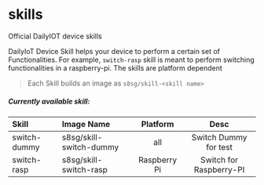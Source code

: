 # skills
Official DailyIOT device skills

DailyIoT Device Skill helps your device to perform a certain set of Functionalities. For example, `switch-rasp` skill is meant to perform switching functionalities in a raspberry-pi. The skills are platform dependent

> Each Skill builds an image as `s8sg/skill-<skill name>`

##### Currently available skill:

| Skill        | Image Name         | Platform  |  Desc     |
|:------------- |:-------------|:-----:|:------:|
| switch-dummy | s8sg/skill-switch-dummy| all | Switch Dummy for test|
| switch-rasp  | s8sg/skill-switch-rasp | Raspberry Pi | Switch for Raspberry-PI|
